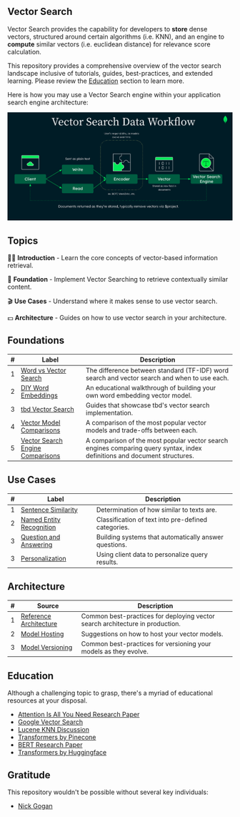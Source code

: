 ## Vector Search

Vector Search provides the capability for developers to **store** dense vectors, structured around certain algorithms (i.e. KNN), and an engine to **compute** similar vectors (i.e. euclidean distance) for relevance score calculation.

This repository provides a comprehensive overview of the vector search landscape inclusive of tutorials, guides, best-practices, and extended learning. Please review the [Education](https://github.com/esteininger/vector-search#education) section to learn more.

Here is how you may use a Vector Search engine within your application search engine architecture:

<center><img src="/assets/diagram.png"></center>

## Topics

🧑‍🏫 **Introduction** - Learn the core concepts of vector-based information retrieval.

🥝 **Foundation** - Implement Vector Searching to retrieve contextually similar content.

🎬 **Use Cases** - Understand where it makes sense to use vector search.

💵 **Architecture** - Guides on how to use vector search in your architecture.

## Foundations

| #   | Label                                 | Description  |
| --- | ------------------------------------- | ------------ |
| 1   | [Word vs Vector Search](#)            | The difference between standard (TF-IDF) word search and vector search and when to use each.|
| 2   | [DIY Word Embeddings](#)              | An educational walkthrough of building your own word embedding vector model. |
| 3   | [tbd Vector Search](#)              | Guides that showcase tbd's vector search implementation. |
| 4   | [Vector Model Comparisons](#)         | A comparison of the most popular vector models and trade-offs between each. |
| 5   | [Vector Search Engine Comparisons](#) | A comparison of the most popular vector search engines comparing query syntax, index definitions and document structures.  |

## Use Cases

| #   | Label                          | Description  |
| --- | ------------------------------ | ------------ |
| 1   | [Sentence Similarity](#)       | Determination of how similar to texts are. |
| 2   | [Named Entity Recognition](#)  | Classification of text into pre-defined categories. |
| 3   | [Question and Answering](#)    | Building systems that automatically answer questions. |
| 3   | [Personalization](#)   | Using client data to personalize query results. |

## Architecture

| #   | Source                      | Description |
| --- | --------------------------- | ----------- |
| 1   | [Reference Architecture](#) | Common best-practices for deploying vector search architecture in production.      |
| 2   | [Model Hosting](#)          | Suggestions on how to host your vector models.       |
| 3   | [Model Versioning](#)       | Common best-practices for versioning your models as they evolve.       |

## Education

Although a challenging topic to grasp, there's a myriad of educational resources at your disposal.

- [Attention Is All You Need Research Paper](https://arxiv.org/pdf/1706.03762.pdf)
- [Google Vector Search](https://cloud.google.com/blog/topics/developers-practitioners/find-anything-blazingly-fast-googles-vector-search-technology)
- [Lucene KNN Discussion](https://issues.apache.org/jira/browse/LUCENE-9004)
- [Transformers by Pinecone](https://www.pinecone.io/learn/transformers/)
- [BERT Research Paper](https://arxiv.org/pdf/1810.04805.pdf)
- [Transformers by Huggingface](https://aclanthology.org/2020.emnlp-demos.6.pdf)

## Gratitude

This repository wouldn't be possible without several key individuals:

- [Nick Gogan](https://github.com/nickgogan)
